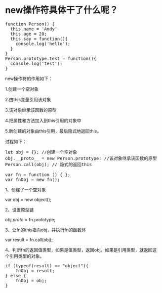 new操作符具体干了什么呢？
====
<pre>
function Person() {
  this.name = 'Andy'
  this.age = 20;
  this.say = function(){
    console.log('hello');
  }
}
Person.prototype.test = function(){
  console.log('test');
}
</pre>

new操作符的作用如下：

1.创建一个空对象

2.由this变量引用该对象

3.该对象继承该函数的原型

4.把属性和方法加入到this引用的对象中

5.新创建的对象由this引用，最后隐式地返回this。

过程如下：
<pre>
let obj = {}; //创建一个空对象
obj.__proto__ = new Person.prototype; //该对象继承该函数的原型
Person.call(obj); // 隐式的返回this

var fn = function () { };
var fnObj = new fn();
</pre>

1、创建了一个空对象

var obj = new object();

2、设置原型链

obj._proto_ = fn.prototype;

3、让fn的this指向obj，并执行fn的函数体

var result = fn.call(obj);

4、判断fn的返回值类型，如果是值类型，返回obj。如果是引用类型，就返回这个引用类型的对象。
<pre>
if (typeof(result) == "object"){  
    fnObj = result;  
} else {  
    fnObj = obj;
}
</pre>